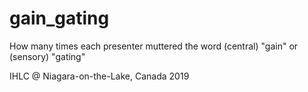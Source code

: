 # gain_gating

How many times each presenter muttered the word (central) "gain" or (sensory) "gating"

IHLC @ Niagara-on-the-Lake, Canada 2019
